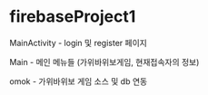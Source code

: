 # firebaseProject1


<p>MainActivity - login 및 register 페이지</p>
<p>Main - 메인 메뉴들 (가위바위보게임, 현재접속자의 정보)</p>
<p>omok - 가위바위보 게임 소스 및 db 연동</p>

